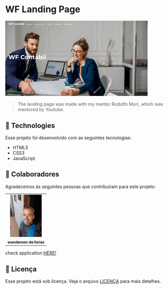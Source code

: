 # WF Landing Page

<img src="./foto.png" width="450px" alt="SL Landing Page">

>  The landing page was made with my mentor Rodolfo Mori, which was mentored by Youtube.

## 🚀 Technologies

Esse projeto foi desenvolvido com as seguintes tecnologias:

- HTML5
- CSS3
- JavaScript

## 🤝 Colaboradores

Agradecemos às seguintes pessoas que contribuíram para este projeto:

<table>
  <tr>
    <td align="center">
      <a href="#">
        <img src="./foto.jpg" width="100px;" alt="Foto do wanderson de farias no GitHub"/><br>
        <sub>
          <b>wanderson de farias</b>
        </sub>
      </a>
    </td>
  </tr>
</table>

 check application <a href="https://wandersondefariasprogramador.github.io/SITE-RESTAURANTE-2/">HERE!</a>

## 📝 Licença

Esse projeto está sob licença. Veja o arquivo [LICENÇA](LICENSE.md) para mais detalhes.
